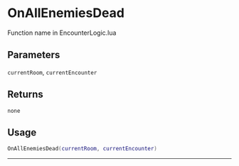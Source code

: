 # OnAllEnemiesDead
Function name in EncounterLogic.lua
## Parameters
`currentRoom`, `currentEncounter`
## Returns
`none`
## Usage
```lua
OnAllEnemiesDead(currentRoom, currentEncounter)
```
---

